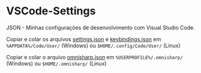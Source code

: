 # VSCode-Settings
JSON - Minhas configurações de desenvolvimento com Visual Studio Code.

Copiar e colar os arquivos [settings.json](./settings.json) e [keybindings.json](./keybindings.json) em `%APPDATA%/Code/User/` (Windows) ou `$HOME/.config/Code/User/` (Linux)

Copiar e colar o arquivo [omnisharp.json](./omnisharp.json) em `%USERPROFILE%/.omnisharp/` (Windows) ou `$HOME/.omnisharp/` (Linux)
